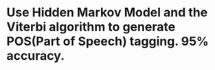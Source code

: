 # Use Hidden Markov Model and the Viterbi algorithm to generate POS(Part of Speech) tagging. 95% accuracy.